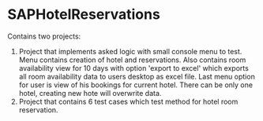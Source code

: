 # SAPHotelReservations
 
Contains two projects:
1. Project that implements asked logic with small console menu to test. Menu contains creation of hotel and reservations. Also contains room availability view for 10 days with option 'export to excel' which exports all room availability data to users desktop as excel file. Last menu option for user is view of his bookings for current hotel. There can be only one hotel, creating new hote will overwrite data.
2. Project that contains 6 test cases which test method for hotel room reservation.
